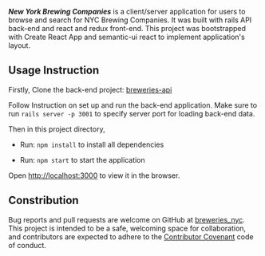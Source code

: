 ***New York Brewing Companies*** is a client/server application for users to browse and search for NYC Brewing Companies. It was built with rails API back-end and react and redux front-end. This project was bootstrapped with Create React App and semantic-ui react to implement application's layout.


## Usage Instruction

Firstly, Clone the back-end project: [breweries-api](https://github.com/nhinhdao/breweries_api)

Follow Instruction on set up and run the back-end application. Make sure to run `rails server -p 3001` to specify server port for loading back-end data.

Then in this project directory, 

- Run: `npm install` to install all dependencies

- Run: `npm start` to start the application

Open [http://localhost:3000](http://localhost:3000) to view it in the browser.


## Constribution

Bug reports and pull requests are welcome on GitHub at [breweries_nyc](https://github.com/nhinhdao/breweries_nyc). This project is intended to be a safe, welcoming space for collaboration, and contributors are expected to adhere to the [Contributor Covenant](http://contributor-covenant.org) code of conduct.


